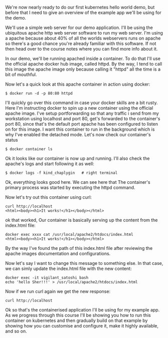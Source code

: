 We're now nearly ready to do our first kubernetes hello world demo, but before that I need to give an overview of the example app we'll be using for the demo.

We'll use a simple web server for our demo application. I'll be using the ubiquitous apache http web server software to run my web server. I'm using a apache because about 40% of all the worlds webservers runs on apache so there's a good chance you're already familiar with this software. If not then head over to the course notes where you can find more info about it.


In our demo, we'll be running apached inside a container. To do that I'll use the official apache docker hub image, called httpd. By the way, I tend to call this image the apache image only because calling it "httpd" all the time is a bit of mouthful.

Now let's a quick look at this apache container in action using docker:

```
$ docker run -d -p 80:80 httpd
```

I'll quickly go over this command in case your docker skills are a bit rusty. Here I'm instructing docker to spin up a new container using the official apache image. I've setup portforwarding so that any traffic i send from my workstation using localhost and port 80, get's forwarded to the container's port 80, since that's the default port apache has been configured to listen on for this image. I want this container to run in the background which is why I've enabled the detached mode. Let's now check our container's status


```
$ docker container ls
```

Ok it looks like our container is now up and running. I'll also check the apache's logs and start following it as well:

```
$ docker logs -f kind_chaplygin   # right terminal
```

Ok, everything looks good here. We can see here that The container's primary process was started by executing the httpd command.

Now let's try out this container using curl:

```
curl http://localhost
<html><body><h1>It works!</h1></body></html>
```

ok that worked, Our container is basically serving up the content from the index.html file:

```
docker exec xxxx cat /usr/local/apache2/htdocs/index.html
<html><body><h1>It works!</h1></body></html>
```

By the way I've found the path of this index.html file after reviewing the apache images documentation and configurations.

Now let's say I want to change this message to something else. In that case, we can simly update the index.html file with the new content:

``` right terminal
docker exec -it vigilant_satoshi bash
echo 'hello Sher!!!' > /usr/local/apache2/htdocs/index.html
```

Now if we run curl again we get the new response:

```
curl http://localhost
```

Ok so that's the containerised application I'll be using for my example app. As we progress through this course I'll be showing you how to run this container on kubernetes and then gradually build on that example by showing how you can customise and configure it, make it highly available, and so on.


